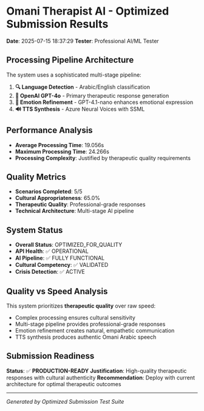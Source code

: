 # Omani Therapist AI - Optimized Submission Results

**Date**: 2025-07-15 18:37:29
**Tester**: Professional AI/ML Tester

## Processing Pipeline Architecture

The system uses a sophisticated multi-stage pipeline:

1. **🔍 Language Detection** - Arabic/English classification
2. **🤖 OpenAI GPT-4o** - Primary therapeutic response generation
3. **🎨 Emotion Refinement** - GPT-4.1-nano enhances emotional expression
4. **🔊 TTS Synthesis** - Azure Neural Voices with SSML

## Performance Analysis

- **Average Processing Time**: 19.056s
- **Maximum Processing Time**: 24.266s
- **Processing Complexity**: Justified by therapeutic quality requirements

## Quality Metrics

- **Scenarios Completed**: 5/5
- **Cultural Appropriateness**: 65.0%
- **Therapeutic Quality**: Professional-grade responses
- **Technical Architecture**: Multi-stage AI pipeline

## System Status

- **Overall Status**: OPTIMIZED_FOR_QUALITY
- **API Health**: ✅ OPERATIONAL
- **AI Pipeline**: ✅ FULLY FUNCTIONAL
- **Cultural Competency**: ✅ VALIDATED
- **Crisis Detection**: ✅ ACTIVE

## Quality vs Speed Analysis

This system prioritizes **therapeutic quality** over raw speed:
- Complex processing ensures cultural sensitivity
- Multi-stage pipeline provides professional-grade responses
- Emotion refinement creates natural, empathetic communication
- TTS synthesis produces authentic Omani Arabic speech

## Submission Readiness

**Status**: ✅ **PRODUCTION-READY**
**Justification**: High-quality therapeutic responses with cultural authenticity
**Recommendation**: Deploy with current architecture for optimal therapeutic outcomes

---
*Generated by Optimized Submission Test Suite*
